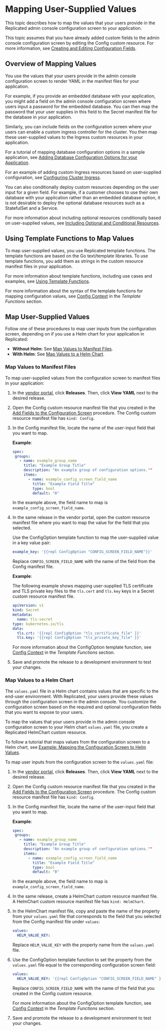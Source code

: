 # Mapping User-Supplied Values

This topic describes how to map the values that your users provide in the Replicated admin console configuration screen to your application.

This topic assumes that you have already added custom fields to the admin console configuration screen by editing the Config custom resource. For more information, see [Creating and Editing Configuration Fields](admin-console-customize-config-screen).

## Overview of Mapping Values

You use the values that your users provide in the admin console configuration screen to render YAML in the manifest files for your application.

For example, if you provide an embedded database with your application, you might add a field on the admin console configuration screen where users input a password for the embedded database. You can then map the password that your user supplies in this field to the Secret manifest file for the database in your application.

Similarly, you can include fields on the configuration screen where your users can enable a custom ingress controller for the cluster. You then map these user-supplied values to the Ingress custom resources in your application.

For a tutorial of mapping database configuration options in a sample application, see [Adding Database Configuration Options for your Application](tutorial-adding-db-config).

For an example of adding custom Ingress resources based on user-supplied configuration, see [Configuring Cluster Ingress](packaging-ingress).

You can also conditionally deploy custom resources depending on the user input for a given field. For example, if a customer chooses to use their own database with your application rather than an embedded database option, it is not desirable to deploy the optional database resources such as a StatefulSet and a Service.

For more information about including optional resources conditionally based on user-supplied values, see [Including Optional and Conditional Resources](packaging-include-resources).

## Using Template Functions to Map Values

To map user-supplied values, you use Replicated template functions. The template functions are based on the Go text/template libraries. To use template functions, you add them as strings in the custom resource manifest files in your application.

For more information about template functions, including use cases and examples, see [Using Template Functions](packaging-template-functions).

For more information about the syntax of the template functions for mapping configuration values, see [Config Context](../reference/template-functions-config-context) in the _Template Functions_ section.

## Map User-Supplied Values

Follow one of these procedures to map user inputs from the configuration screen, depending on if you use a Helm chart for your application in Replicated:

* **Without Helm**: See [Map Values to Manifest Files](#map-values-to-manifest-files).
* **With Helm**: See [Map Values to a Helm Chart](#map-values-to-a-helm-chart).

### Map Values to Manifest Files

To map user-supplied values from the configuration screen to manifest files in your application:

1. In the [vendor portal](https://vendor.replicated.com/apps), click **Releases**. Then, click **View YAML** next to the desired release.

1. Open the Config custom resource manifest file that you created in the [Add Fields to the Configuration Screen](admin-console-customize-config-screen#add-fields-to-the-configuration-screen) procedure. The Config custom resource manifest file has `kind: Config`.

1. In the Config manifest file, locate the name of the user-input field that you want to map.

   **Example**:
   ```yaml
   spec:
    groups:
      - name: example_group_name
        title: "Example Group Title"
        description: "An example group of configuration options.""
        items:
          - name: example_config_screen_field_name
            title: "Example Field Title"
            type: bool
            default: "0"
   ```

   In the example above, the field name to map is `example_config_screen_field_name`.

1. In the same release in the vendor portal, open the custom resource manifest file where you want to map the value for the field that you selected.

   Use the ConfigOption template function to map the user-supplied value in a key value pair:

   ```yaml
   example_key: '{{repl ConfigOption "CONFIG_SCREEN_FIELD_NAME"}}'
   ```
   Replace `CONFIG_SCREEN_FIELD_NAME` with the name of the field from the Config manifest file.

   **Example**:

   The following example shows mapping user-supplied TLS certificate and TLS private key files to the `tls.cert` and `tls.key` keys in a Secret custom resource manifest file.

   ```yaml
   apiVersion: v1
   kind: Secret
   metadata:
     name: tls-secret
   type: kubernetes.io/tls
   data:
     tls.crt: '{{repl ConfigOption "tls_certificate_file" }}'
     tls.key: '{{repl ConfigOption "tls_private_key_file" }}'
   ```

   For more information about the ConfigOption template function, see [Config Context](../reference/template-functions-config-context#configoption) in the _Template Functions_ section.

1. Save and promote the release to a development environment to test your changes.

### Map Values to a Helm Chart

The `values.yaml` file in a Helm chart contains values that are specific to the end-user environment. With Replicated, your users provide these values through the configuration screen in the admin console. You customize the configuration screen based on the required and optional configuration fields that you want to expose to your users.

To map the values that your users provide in the admin console configuration screen to your Helm chart `values.yaml` file, you create a Replicated HelmChart custom resource.

To follow a tutorial that maps values from the configuration screen to a Helm chart, see [Example: Mapping the Configuration Screen to Helm Values](helm-mapping-example).

To map user inputs from the configuration screen to the `values.yaml` file:

1. In the [vendor portal](https://vendor.replicated.com/apps), click **Releases**. Then, click **View YAML** next to the desired release.

1. Open the Config custom resource manifest file that you created in the [Add Fields to the Configuration Screen](admin-console-customize-config-screen#add-fields-to-the-configuration-screen) procedure. The Config custom resource manifest file has `kind: Config`.

1. In the Config manifest file, locate the name of the user-input field that you want to map.

   **Example**:
   ```yaml
   spec:
    groups:
      - name: example_group_name
        title: "Example Group Title"
        description: "An example group of configuration options.""
        items:
          - name: example_config_screen_field_name
            title: "Example Field Title"
            type: bool
            default: "0"
   ```

   In the example above, the field name to map is `example_config_screen_field_name`.

1. In the same release, create a HelmChart custom resource manifest file. A HelmChart custom resource manifest file has `kind: HelmChart`.

1. In the HelmChart manifest file, copy and paste the name of the property from your `values.yaml` file that corresponds to the field that you selected from the Config manifest file under `values`:

   ```yaml
   values:
     HELM_VALUE_KEY:
   ```
   Replace `HELM_VALUE_KEY` with the property name from the `values.yaml` file.

1. Use the ConfigOption template function to set the property from the `values.yaml` file equal to the corresponding configuration screen field:

   ```yaml
   values:
     HELM_VALUE_KEY: '{{repl ConfigOption "CONFIG_SCREEN_FIELD_NAME" }}'
   ```
   Replace `CONFIG_SCREEN_FIELD_NAME` with the name of the field that you created in the Config custom resource.

   For more information about the ConfigOption template function, see [Config Context](../reference/template-functions-config-context#configoption) in the _Template Functions_ section.

1. Save and promote the release to a development environment to test your changes.
